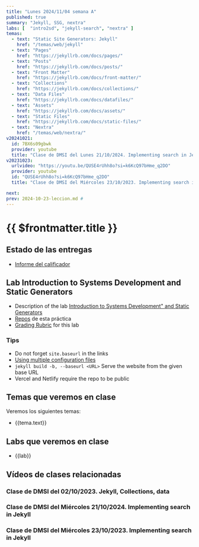 ```yaml
---
title: "Lunes 2024/11/04 semana A"
published: true
summary: "Jekyll, SSG, nextra"
labs: [  "intro2sd", "jekyll-search", "nextra" ]
temas: 
  - text: "Static Site Generators: Jekyll"
    href: "/temas/web/jekyll"
  - text: "Pages"
    href: "https://jekyllrb.com/docs/pages/"
  - text: "Posts"
    href: "https://jekyllrb.com/docs/posts/"
  - text: "Front Matter"
    href: "https://jekyllrb.com/docs/front-matter/"
  - text: "Collections"
    href: "https://jekyllrb.com/docs/collections/"
  - text: "Data Files"
    href: "https://jekyllrb.com/docs/datafiles/"
  - text: "Assets"
    href: "https://jekyllrb.com/docs/assets/"
  - text: "Static Files"
    href: "https://jekyllrb.com/docs/static-files/"
  - text: "Nextra"
    href: "/temas/web/nextra/"
v20241021: 
  id: 7BX6s09gbwk
  provider: youtube
  title: "Clase de DMSI del Lunes 21/10/2024. Implementing search in Jekyll"
v20231023:
  urlvideo: "https://youtu.be/QUSE4rUhh8o?si=k6KcQ97bHme_q2DO"
  provider: youtube
  id: "QUSE4rUhh8o?si=k6KcQ97bHme_q2DO"
  title: "Clase de DMSI del Miércoles 23/10/2023. Implementing search in Jekyll"

next: 
prev: 2024-10-23-leccion.md # 
---
```


# {{ $frontmatter.title }}

## Estado de las entregas

* [Informe del calificador](https://campusdoctoradoyposgrado2425.ull.es/grade/report/grader/index.php?id=2425110680)

## Lab Introduction to Systems Development and Static Generators

* Description of the lab [Introduction to Systems Development" and Static Generators](/practicas/intro2sd.html)
* [Repos](https://github.com/orgs/ULL-MII-SYTWS-2425/repositories?q=intro2sd) de esta práctica
* [Grading Rubric](/practicas/intro2sd.html#rubrica) for this lab

### Tips

- Do not forget `site.baseurl`  in the links
- [Using multiple configuration files](/temas/web/jekyll.html#working-in-different-environments)
- `jekyll build -b, --baseurl <URL>`  Serve the website from the given base URL
- Vercel and Netlify require the repo to be public

## Temas que veremos en clase

Veremos los siguientes temas:
<ul>
    <li  v-for="(tema, index) in $frontmatter.temas" :key="index">
    <a :href="tema.href">{{tema.text}}</a>
    </li>
</ul>

## Labs que veremos en clase

<ul>
    <li  v-for="(lab, index) in $frontmatter.labs" :key="index">
    <a :href="'/practicas/'+lab">{{lab}}</a>
    </li>
</ul>

## Vídeos de clases relacionadas

### Clase de DMSI del 02/10/2023. Jekyll, Collections, data

<youtube id="4hSwKM1-UYU"></youtube>

### Clase de DMSI del Miércoles 21/10/2024. Implementing search in Jekyll

<youtube id="7BX6s09gbwk"></youtube>

### Clase de DMSI del Miércoles 23/10/2023. Implementing search in Jekyll

<youtube id="QUSE4rUhh8o?si=k6KcQ97bHme_q2DO"></youtube>
